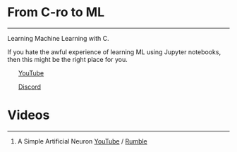 # From C-ro to ML
---
Learning Machine Learning with C.

If you hate the awful experience of learning ML using Jupyter notebooks, then this might be the right place for you.

<img style="float: left; margin: 3px 5px" src="https://img.uxwing.com/wp-content/themes/uxwing/download/brands-social-media/youtube-color-icon.svg" width="15px"/>[YouTube](https://www.youtube.com/@muxiphobia)

<img style="float: left; margin: 3px 5px" src="https://img.uxwing.com/wp-content/themes/uxwing/download/brands-social-media/discord-round-color-icon.svg" width="15px"/>[Discord](https://discord.gg/eS29zCMrAZ)

# Videos
---

1. A Simple Artificial Neuron [YouTube](https://youtu.be/ISkH0kJM85U) / [Rumble](https://rumble.com/v2s2ypo-a-simple-artificial-neuron-from-c-ro-to-ml-part-1.html)